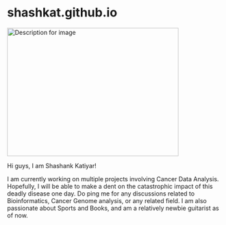 # shashkat.github.io


<img src="my pic.JPG" alt="Description for image" width="400" height="300">

Hi guys, I am Shashank Katiyar!

I am currently working on multiple projects involving Cancer Data Analysis. Hopefully, I will be able to make a dent on the catastrophic impact of this deadly disease one day. Do ping me for any discussions related to Bioinformatics, Cancer Genome analysis, or any related field. I am also passionate about Sports and Books, and am a relatively newbie guitarist as of now.
